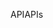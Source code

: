 <span data-ttu-id="f6c72-101">API</span><span class="sxs-lookup"><span data-stu-id="f6c72-101">APIs</span></span>